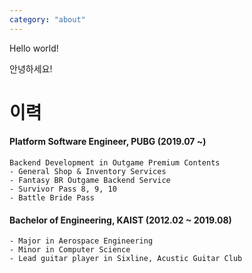 ```yaml
---
category: "about"
---
```

Hello world!

안녕하세요!

# 이력
#### Platform Software Engineer, PUBG (2019.07 ~)
    Backend Development in Outgame Premium Contents
    - General Shop & Inventory Services
    - Fantasy BR Outgame Backend Service
    - Survivor Pass 8, 9, 10
    - Battle Bride Pass
#### Bachelor of Engineering, KAIST (2012.02 ~ 2019.08)
    - Major in Aerospace Engineering
    - Minor in Computer Science
    - Lead guitar player in Sixline, Acustic Guitar Club